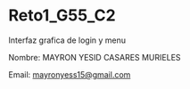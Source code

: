 # Reto1_G55_C2

Interfaz grafica de login y menu 

Nombre: MAYRON YESID CASARES MURIELES

Email: mayronyess15@gmail.com
